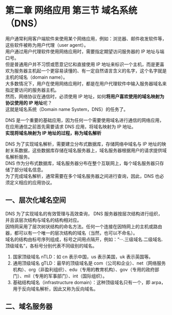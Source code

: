 # 第二章 网络应用 第三节 域名系统（DNS）

用户通常利用客户端软件来使用某个网络应用，例如：浏览器、邮件收发软件等，这些软件被称为用户代理（user agent）。  
用户通过用户代理软件使用网络应用时，需要指定期望访问服务器的 IP 地址与端口号。  
但是普通用户并不习惯或愿意记忆和直接使用 IP 地址来标识一个主机，而是更喜欢为服务器主机起一个更容易读懂的、有一定自然语言含义的名字，这个名字就是主机的域名（domain name）。  
大多数情况下，用户在使用网络应用时，都是在用户代理软件中输入服务器域名来指定要访问的服务器主机。  
然而，网络协议在通信时，必须使用 IP 地址，如何**将用户喜欢使用的域名映射为协议使用的 IP 地址**呢？  
这就是域名系统（Domain name System，DNS）的任务了。  

DNS 是一个重要的基础应用，因为任何一个需要使用域名进行通信的网络应用，在应用通信之前首先需要请求 DNS 应用，将域名映射为 IP 地址。  
**实现将域名映射为 IP 地址的过程，称为域名解析**  

DNS 为了实现域名解析，需要建立分布式数据库，存储网络中域名与 IP 地址的映射关系数据，这些数据库存储在域名服务器上，域名服务器根据用户的请求提供域名解析服务。  
DNS 作为分布式数据库，域名服务器分布在整个互联网上，每个域名服务器只存储了部分域名信息。   
为了完成域名解析，通常需要在多个域名服务器之间进行查询，因此，DNS 也必须定义相应的应用协议。  

## 一、层次化域名空间

DNS 为了实现域名的有效管理与高效查询， DNS 服务器按层次结构进行组织，并且该层次结构与域名的结构相对应。  
因特网采用了层次树状结构的命名方法。任何一个连接在因特网上的主机或路由器，都可以有一个唯一的层次结构的域名（当然，也可以不命名）。  
域名的结构由标号序列组成，标号之间用点隔开，例如：“···.三级域名.二级域名.顶级域名”，各标号分别代表不同级别的域名。  

1. 国家顶级域名 nTLD：如 cn 表示中国，us 表示美国，uk 表示英国等。  
2. 通用顶级域名 gTLD：最早的顶级域名是 com（公司和企业）、net（网络服务机构）、org（非盈利组织）、edu（专用的教育机构）、gov（专用的政府部门）、mil（专用的军事部门）、int（国际组织）。  
3. 基础结构域名（infrastructure domain）：这种顶级域名只有一个，即 arpa，用于反向域名解析，因此又称为反向域名。  


## 二、域名服务器


















